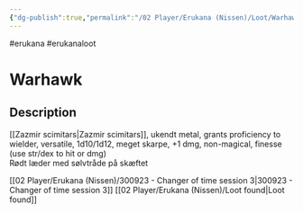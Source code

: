 ```yaml
---
{"dg-publish":true,"permalink":"/02 Player/Erukana (Nissen)/Loot/Warhawk/"}
---
```


#erukana #erukanaloot 

# Warhawk

## Description

[[Zazmir scimitars\|Zazmir scimitars]], ukendt metal, grants proficiency to wielder, versatile, 1d10/1d12, meget skarpe, +1 dmg, non-magical, finesse (use str/dex to hit or dmg)  
Rødt læder med sølvtråde på skæftet


[[02 Player/Erukana (Nissen)/300923 - Changer of time session 3\|300923 - Changer of time session 3]]
[[02 Player/Erukana (Nissen)/Loot found\|Loot found]] 
